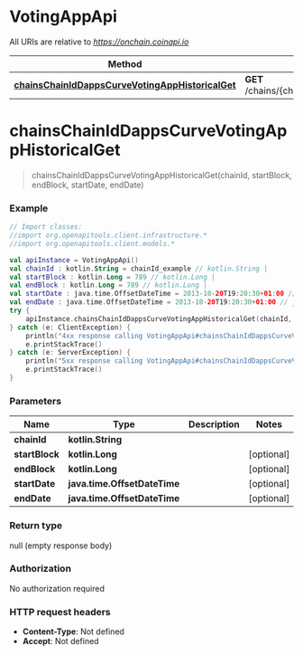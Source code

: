 # VotingAppApi

All URIs are relative to *https://onchain.coinapi.io*

Method | HTTP request | Description
------------- | ------------- | -------------
[**chainsChainIdDappsCurveVotingAppHistoricalGet**](VotingAppApi.md#chainsChainIdDappsCurveVotingAppHistoricalGet) | **GET** /chains/{chain_id}/dapps/curve/votingApp/historical | 


<a name="chainsChainIdDappsCurveVotingAppHistoricalGet"></a>
# **chainsChainIdDappsCurveVotingAppHistoricalGet**
> chainsChainIdDappsCurveVotingAppHistoricalGet(chainId, startBlock, endBlock, startDate, endDate)



### Example
```kotlin
// Import classes:
//import org.openapitools.client.infrastructure.*
//import org.openapitools.client.models.*

val apiInstance = VotingAppApi()
val chainId : kotlin.String = chainId_example // kotlin.String | 
val startBlock : kotlin.Long = 789 // kotlin.Long | 
val endBlock : kotlin.Long = 789 // kotlin.Long | 
val startDate : java.time.OffsetDateTime = 2013-10-20T19:20:30+01:00 // java.time.OffsetDateTime | 
val endDate : java.time.OffsetDateTime = 2013-10-20T19:20:30+01:00 // java.time.OffsetDateTime | 
try {
    apiInstance.chainsChainIdDappsCurveVotingAppHistoricalGet(chainId, startBlock, endBlock, startDate, endDate)
} catch (e: ClientException) {
    println("4xx response calling VotingAppApi#chainsChainIdDappsCurveVotingAppHistoricalGet")
    e.printStackTrace()
} catch (e: ServerException) {
    println("5xx response calling VotingAppApi#chainsChainIdDappsCurveVotingAppHistoricalGet")
    e.printStackTrace()
}
```

### Parameters

Name | Type | Description  | Notes
------------- | ------------- | ------------- | -------------
 **chainId** | **kotlin.String**|  |
 **startBlock** | **kotlin.Long**|  | [optional]
 **endBlock** | **kotlin.Long**|  | [optional]
 **startDate** | **java.time.OffsetDateTime**|  | [optional]
 **endDate** | **java.time.OffsetDateTime**|  | [optional]

### Return type

null (empty response body)

### Authorization

No authorization required

### HTTP request headers

 - **Content-Type**: Not defined
 - **Accept**: Not defined

